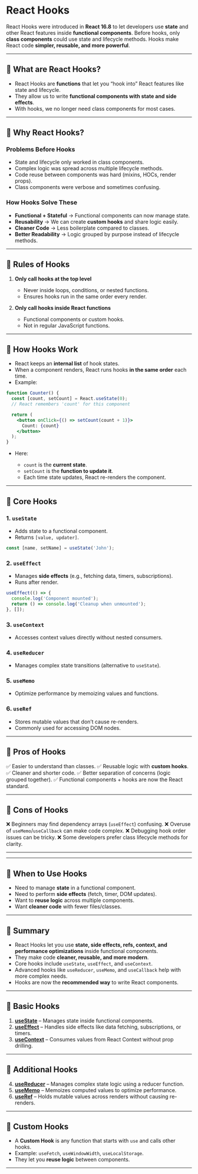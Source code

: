 # React Hooks 

React Hooks were introduced in **React 16.8** to let developers use **state** and other React features inside **functional components**. Before hooks, only **class components** could use state and lifecycle methods. Hooks make React code **simpler, reusable, and more powerful**.

---

## 🔹 What are React Hooks?

* React Hooks are **functions** that let you “hook into” React features like state and lifecycle.
* They allow us to write **functional components with state and side effects**.
* With hooks, we no longer need class components for most cases.

---

## 🔹 Why React Hooks?

### Problems Before Hooks

* State and lifecycle only worked in class components.
* Complex logic was spread across multiple lifecycle methods.
* Code reuse between components was hard (mixins, HOCs, render props).
* Class components were verbose and sometimes confusing.

### How Hooks Solve These

* **Functional + Stateful** → Functional components can now manage state.
* **Reusability** → We can create **custom hooks** and share logic easily.
* **Cleaner Code** → Less boilerplate compared to classes.
* **Better Readability** → Logic grouped by purpose instead of lifecycle methods.

---

## 🔹 Rules of Hooks

1. **Only call hooks at the top level**

   * Never inside loops, conditions, or nested functions.
   * Ensures hooks run in the same order every render.

2. **Only call hooks inside React functions**

   * Functional components or custom hooks.
   * Not in regular JavaScript functions.

---

## 🔹 How Hooks Work

* React keeps an **internal list** of hook states.
* When a component renders, React runs hooks **in the same order** each time.
* Example:

```jsx
function Counter() {
  const [count, setCount] = React.useState(0);
  // React remembers 'count' for this component

  return (
    <button onClick={() => setCount(count + 1)}>
      Count: {count}
    </button>
  );
}
```

* Here:

  * `count` is the **current state**.
  * `setCount` is the **function to update it**.
  * Each time state updates, React re-renders the component.

---

## 🔹 Core Hooks

### 1. `useState`

* Adds state to a functional component.
* Returns `[value, updater]`.

```jsx
const [name, setName] = useState('John');
```

### 2. `useEffect`

* Manages **side effects** (e.g., fetching data, timers, subscriptions).
* Runs after render.

```jsx
useEffect(() => {
  console.log('Component mounted');
  return () => console.log('Cleanup when unmounted');
}, []);
```

### 3. `useContext`

* Accesses context values directly without nested consumers.

### 4. `useReducer`

* Manages complex state transitions (alternative to `useState`).

### 5. `useMemo`

* Optimize performance by memoizing values and functions.
  
### 6. `useRef`

* Stores mutable values that don’t cause re-renders.
* Commonly used for accessing DOM nodes.


---

## 🔹 Pros of Hooks

✅ Easier to understand than classes.
✅ Reusable logic with **custom hooks**.
✅ Cleaner and shorter code.
✅ Better separation of concerns (logic grouped together).
✅ Functional components + hooks are now the React standard.

---

## 🔹 Cons of Hooks

❌ Beginners may find dependency arrays (`useEffect`) confusing.
❌ Overuse of `useMemo`/`useCallback` can make code complex.
❌ Debugging hook order issues can be tricky.
❌ Some developers prefer class lifecycle methods for clarity.

---

---

## 🔹 When to Use Hooks

* Need to manage **state** in a functional component.
* Need to perform **side effects** (fetch, timer, DOM updates).
* Want to **reuse logic** across multiple components.
* Want **cleaner code** with fewer files/classes.

---

## 🔹 Summary

* React Hooks let you use **state, side effects, refs, context, and performance optimizations** inside functional components.
* They make code **cleaner, reusable, and more modern**.
* Core hooks include `useState`, `useEffect`, and `useContext`.
* Advanced hooks like `useReducer`, `useMemo`, and `useCallback` help with more complex needs.
* Hooks are now the **recommended way** to write React components.

---

## 🔹 Basic Hooks

1. **[useState](./useState.md)** – Manages state inside functional components.
2. **[useEffect](./UseEffect.md)** – Handles side effects like data fetching, subscriptions, or timers.
3. **[useContext](./useContext.md)** – Consumes values from React Context without prop drilling.

---

## 🔹 Additional Hooks

4. **[useReducer](./useReducer.md)** – Manages complex state logic using a reducer function.
5. **[useMemo](./useMemo.md)** – Memoizes computed values to optimize performance.
6. **[useRef](./useRef.md)** – Holds mutable values across renders without causing re-renders.
---

## 🔹 Custom Hooks

* A **Custom Hook** is any function that starts with `use` and calls other hooks.
* Example: `useFetch`, `useWindowWidth`, `useLocalStorage`.
* They let you **reuse logic** between components.

---
